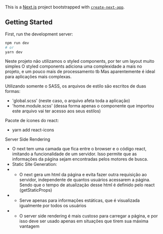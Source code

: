 This is a [Next.js](https://nextjs.org/) project bootstrapped with [`create-next-app`](https://github.com/vercel/next.js/tree/canary/packages/create-next-app).

## Getting Started

First, run the development server:

```bash
npm run dev
# or
yarn dev
```


Neste projeto não utilizamos o styled components, por ter um layout muito simples
O styled components adiciona uma complexidade a mais no projeto, e um pouco mais de processamento tb
Mas aparentemente é ideal para aplicações mais complexas.

Utilizando somente o SASS, os arquivos de estilo são escritos de duas formas:
- 'global.scss' (neste caso, o arquivo afeta toda a aplicação)
- 'home.module.scss' (dessa forma apenas o componente que importou este arquivo vai ter acesso aos seus estilos)

Pacote de ícones do react:
- yarn add react-icons

Server Side Rendering
- O next tem uma camada que fica entre o browser e o código react, imitando a funcionalidade de um servidor. Isso permite que as informações da página sejam encontradas pelos motores de busca.
- Static Site Generation:
- - O next gera um html da página e evita fazer outra requisição ao servidor, independente de quantos usuários acessarem a página. Sendo que o tempo de atualização desse html é definido pelo react (getStaticProps)
- - Serve apenas para informações estáticas, que é visualizada igualmente por todos os usuários
- - O server side rendering é mais custoso para carregar a página, e por isso deve ser usado apenas em situações que tirem sua máxima vantagem
